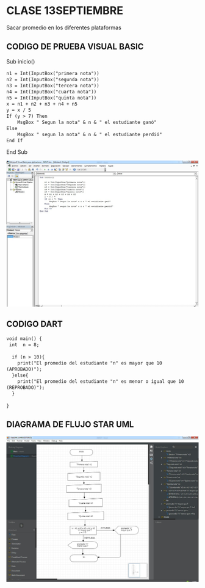 # CLASE 13SEPTIEMBRE 

Sacar promedio en los diferentes plataformas


##  CODIGO DE PRUEBA VISUAL BASIC
Sub inicio()

    n1 = Int(InputBox("primera nota"))
    n2 = Int(InputBox("segunda nota"))
    n3 = Int(InputBox("tercera nota"))
    n4 = Int(InputBox("cuarta nota"))
    n5 = Int(InputBox("quinta nota"))
    x = n1 + n2 + n3 + n4 + n5
    y = x / 5
    If (y > 7) Then
        MsgBox " Segun la nota" & n & " el estudiante ganó"
    Else
        MsgBox " segun la nota" & n & " el estudiante perdió"
    End If
End Sub

<img src="img/visual2.jpg" width="1000">

## CODIGO DART

```
void main() {
 int  n = 8;

  if (n > 10){
    print("El promedio del estudiante "n" es mayor que 10 (APROBADO)");
  }else{
    print("El promedio del estudiante "n" es menor o igual que 10 (REPROBADO)");
  }

}

```

## DIAGRAMA DE FLUJO STAR UML


<img src="img/uml3.jpg" width="1000">
